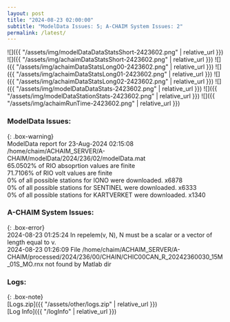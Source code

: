 ```yaml
---
layout: post
title: "2024-08-23 02:00:00"
subtitle: "ModelData Issues: 5; A-CHAIM System Issues: 2"
permalink: /latest/
---
```


![]({{ "/assets/img/modelDataDataStatsShort-2423602.png" | relative_url }})
![]({{ "/assets/img/achaimDataStatsShort-2423602.png" | relative_url }})
![]({{ "/assets/img/achaimDataStatsLong00-2423602.png" | relative_url }})
![]({{ "/assets/img/achaimDataStatsLong01-2423602.png" | relative_url }})
![]({{ "/assets/img/achaimDataStatsLong02-2423602.png" | relative_url }})
![]({{ "/assets/img/modelDataDataStats-2423602.png" | relative_url }})
![]({{ "/assets/img/modelDataStationStats-2423602.png" | relative_url }})
![]({{ "/assets/img/achaimRunTime-2423602.png" | relative_url }})


### ModelData Issues:  
  
{: .box-warning}  
 ModelData report for 23-Aug-2024 02:15:08   
 /home/chaim/ACHAIM_SERVER/A-CHAIM/modelData/2024/236/02/modelData.mat   
 65.0502% of RIO absoprtion values are finite   
 71.7106% of RIO volt values are finite   
 0% of all possible stations for IONO were downloaded. x6878   
 0% of all possible stations for SENTINEL were downloaded. x6333   
 0% of all possible stations for KARTVERKET were downloaded. x1340   
  
### A-CHAIM System Issues:  
  
{: .box-error}  
2024-08-23 01:25:24 In repelem(v, N), N must be a scalar or a vector of length equal to v.  
2024-08-23 01:26:09 File /home/chaim/ACHAIM_SERVER/A-CHAIM/processed/2024/236/00/CHAIN/CHIC00CAN_R_20242360030_15M_01S_MO.rnx not found by Matlab dir  

### Logs:  
  
{: .box-note}  
[Logs.zip]({{ "/assets/other/logs.zip" | relative_url }})  
[Log Info]({{ "/logInfo" | relative_url }})  
